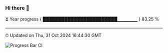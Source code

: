 ### Hi there 👋

⏳ Year progress { ████████████████████████▁▁▁▁▁▁ } 83.25 %

---

⏰ Updated on Thu, 31 Oct 2024 16:44:30 GMT

![Progress Bar CI](https://github.com/IshwaranRudhara/GIT-ACTION/workflows/Progress%20Bar%20CI/badge.svg)
